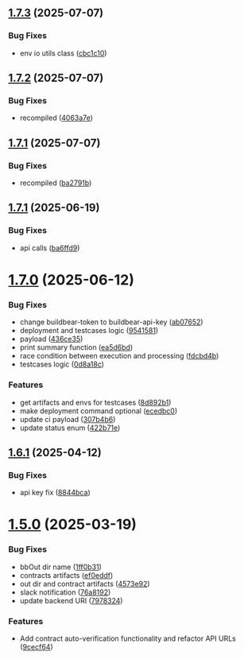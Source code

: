 ## [1.7.3](https://github.com/BuildBearLabs/buildbear_x_action/compare/v1.7.2...v1.7.3) (2025-07-07)


### Bug Fixes

* env io utils class ([cbc1c10](https://github.com/BuildBearLabs/buildbear_x_action/commit/cbc1c10b837180eae947db191f6ec41c42f60814))

## [1.7.2](https://github.com/BuildBearLabs/buildbear_x_action/compare/v1.7.1...v1.7.2) (2025-07-07)


### Bug Fixes

* recompiled ([4063a7e](https://github.com/BuildBearLabs/buildbear_x_action/commit/4063a7ed42a2bfe20e0e7d034fdb8c5ff8e35751))

## [1.7.1](https://github.com/BuildBearLabs/buildbear_x_action/compare/v1.7.0...v1.7.1) (2025-07-07)


### Bug Fixes

* recompiled ([ba2791b](https://github.com/BuildBearLabs/buildbear_x_action/commit/ba2791b3e57980aab94751ed039c6c1aee91fd09))

## [1.7.1](https://github.com/BuildBearLabs/buildbear_x_action/compare/v1.7.0...v1.7.1) (2025-06-19)


### Bug Fixes

* api calls ([ba6ffd9](https://github.com/BuildBearLabs/buildbear_x_action/commit/ba6ffd99e9d724c19a2c2c70825c32e80c0e21ad))

# [1.7.0](https://github.com/BuildBearLabs/buildbear_x_action/compare/v1.6.1...v1.7.0) (2025-06-12)


### Bug Fixes

* change buildbear-token to buildbear-api-key ([ab07652](https://github.com/BuildBearLabs/buildbear_x_action/commit/ab07652066ff5789eab2fd59ed1bc89ec21d649b))
* deployment and testcases logic ([9541581](https://github.com/BuildBearLabs/buildbear_x_action/commit/9541581654a7cefd092b097840eb888d582a2df5))
* payload ([436ce35](https://github.com/BuildBearLabs/buildbear_x_action/commit/436ce3532df69b86eb7a8d820516e9798196ad84))
* print summary function ([ea5d6bd](https://github.com/BuildBearLabs/buildbear_x_action/commit/ea5d6bdde8bea8ae285fa754013e66951a19aa2a))
* race condition between execution and processing ([fdcbd4b](https://github.com/BuildBearLabs/buildbear_x_action/commit/fdcbd4beba8cf2f4cf07e65d32f5eee3eeabf032))
* testcases logic ([0d8a18c](https://github.com/BuildBearLabs/buildbear_x_action/commit/0d8a18c0f24043575b0ba17fdf2abd805c8c8741))


### Features

* get artifacts and envs for testcases ([8d892b1](https://github.com/BuildBearLabs/buildbear_x_action/commit/8d892b12a491984381b6902c97d2aca2590e55b1))
* make deployment command optional ([ecedbc0](https://github.com/BuildBearLabs/buildbear_x_action/commit/ecedbc058af6c845a90a221a0e3b5e6fce79d6c2))
* update ci payload ([307b4b6](https://github.com/BuildBearLabs/buildbear_x_action/commit/307b4b65a49a9a879d1dacc567c3c87eade430a5))
* update status enum ([422b71e](https://github.com/BuildBearLabs/buildbear_x_action/commit/422b71e9efeb8fb6f05bbe375b9fb92de445998c))

## [1.6.1](https://github.com/BuildBearLabs/buildbear_x_action/compare/v1.6.0...v1.6.1) (2025-04-12)


### Bug Fixes

* api key fix ([8844bca](https://github.com/BuildBearLabs/buildbear_x_action/commit/8844bca5fbe8334b03ba8d9053e320d996094b42))

# [1.5.0](https://github.com/BuildBearLabs/buildbear_x_action/compare/v1.4.1...v1.5.0) (2025-03-19)


### Bug Fixes

* bbOut dir name ([1ff0b31](https://github.com/BuildBearLabs/buildbear_x_action/commit/1ff0b31434640b0da5cb1824f242e3aa408a9ad8))
* contracts artifacts ([ef0eddf](https://github.com/BuildBearLabs/buildbear_x_action/commit/ef0eddf246ce38fa0ff5e9053abcd1d6353d19fc))
* out dir and contract artifacts ([4573e92](https://github.com/BuildBearLabs/buildbear_x_action/commit/4573e929155f225ba492f1c14e6870429034653f))
* slack notification ([76a8192](https://github.com/BuildBearLabs/buildbear_x_action/commit/76a819241b19891f3ab3cc4021fdba96f02e614d))
* update backend URI ([7978324](https://github.com/BuildBearLabs/buildbear_x_action/commit/7978324783244e38614f76f779f002255eecad68))


### Features

* Add contract auto-verification functionality and refactor API URLs ([9cecf64](https://github.com/BuildBearLabs/buildbear_x_action/commit/9cecf64cd55b5da29c0da902b8a8a876636e3bfb))
